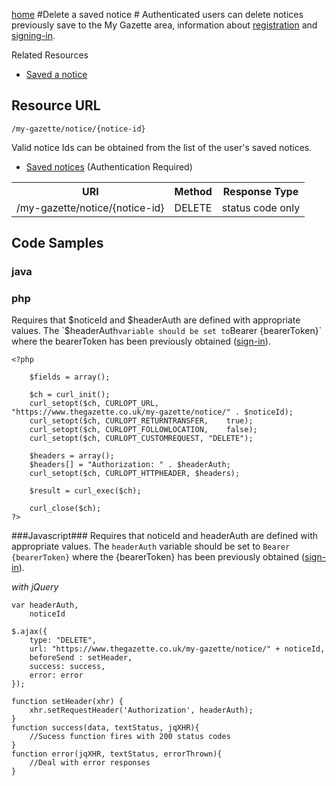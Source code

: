 [home](../home.md)
#Delete a saved notice #
Authenticated users can delete notices previously save to the My Gazette area, information about  [registration](../authentication/registration.md) and [signing-in](../authentication/sign-in.md).

Related Resources

- [Saved a notice](save-notice.md)

## Resource URL ##

`/my-gazette/notice/{notice-id}`

Valid notice Ids can be obtained from the list of the user's saved notices.

- [Saved notices](../my-gazette/my-gazette.md) (Authentication Required)

<table>
<tr>
<th>URI</th>
<th>Method</th>
<th>Response Type</th>
</tr>
<tr>
<td>/my-gazette/notice/{notice-id}</td>
<td>DELETE</td>
<td>status code only</td>
</tr>
</table>

## Code Samples ##

###	java ###
	
### php ###
Requires that $noticeId and $headerAuth are defined with appropriate values. The `$headerAuth` variable should be set to `Bearer {bearerToken}` where the bearerToken has been previously obtained ([sign-in](../authentication/sign-in.md)).

	<?php

		$fields = array();
		
		$ch = curl_init();
		curl_setopt($ch, CURLOPT_URL,				"https://www.thegazette.co.uk/my-gazette/notice/" . $noticeId);
		curl_setopt($ch, CURLOPT_RETURNTRANSFER,	true);
		curl_setopt($ch, CURLOPT_FOLLOWLOCATION,	false);
		curl_setopt($ch, CURLOPT_CUSTOMREQUEST, "DELETE");

		$headers = array();
		$headers[] = "Authorization: " . $headerAuth;
		curl_setopt($ch, CURLOPT_HTTPHEADER, $headers);

		$result = curl_exec($ch);

		curl_close($ch);
	?>

###Javascript###
Requires that noticeId and headerAuth are defined with appropriate values. The `headerAuth` variable should be set to `Bearer {bearerToken}` where the {bearerToken} has been previously obtained ([sign-in](../authentication/sign-in.md)).

*with jQuery*

	var headerAuth,
		noticeId
	
	$.ajax({
		type: "DELETE",
		url: "https://www.thegazette.co.uk/my-gazette/notice/" + noticeId,
		beforeSend : setHeader,
		success: success,
		error: error
	});

	function setHeader(xhr) {
	    xhr.setRequestHeader('Authorization', headerAuth);
	}
	function success(data, textStatus, jqXHR){
		//Sucess function fires with 200 status codes
	}
	function error(jqXHR, textStatus, errorThrown){
		//Deal with error responses
	}